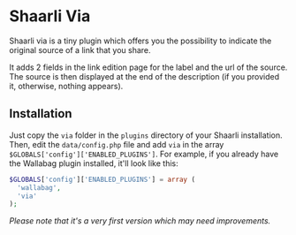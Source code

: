 # Shaarli Via

Shaarli via is a tiny plugin which offers you the possibility to indicate the original source of a link that you share.

It adds 2 fields in the link edition page for the label and the url of the source.
The source is then displayed at the end of the description (if you provided it, otherwise, nothing appears).

## Installation
Just copy the `via` folder in the `plugins` directory of your Shaarli installation.
Then, edit the `data/config.php` file and add `via` in the array `$GLOBALS['config']['ENABLED_PLUGINS']`. For example, if you already have the Wallabag plugin installed, it'll look like this:

```php
$GLOBALS['config']['ENABLED_PLUGINS'] = array (
  'wallabag',
  'via'
);
```

*Please note that it's a very first version which may need improvements.*